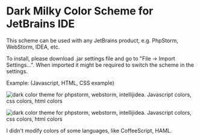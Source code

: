 # Dark Milky Color Scheme for JetBrains IDE #

This scheme can be used with any JetBrains product, e.g. PhpStorm, WebStorm, IDEA, etc.

To install, please download .jar settings file and go to "File -&gt; Import Settings...". When imported it might be required to switch the scheme in the settings.

Example:
(Javascript, HTML, CSS example)

![dark color theme for phpstorm, webstorm, intellijidea. Javascript colors, css colors, html colors](http://i.imgur.com/9OIsu1S.png)

![dark color theme for phpstorm, webstorm, intellijidea. Javascript colors, css colors, html colors](http://i.imgur.com/61xHxAM.png)

I didn't modify colors of some languages, like CoffeeScript, HAML.

